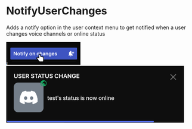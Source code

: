 # NotifyUserChanges

Adds a notify option in the user context menu to get notified when a user changes voice channels or online status

![Context Menu](./context-menu.png)
![Screenshot](./screenshot.png)
